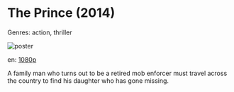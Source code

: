 # The Prince (2014)

Genres: action, thriller

![poster](http://image.tmdb.org/t/p/w500/y7jSioitJoolDvn29D0yLJLCk30.jpg)

en:
  [1080p](magnet:?xt=urn:btih:EAEB9FF4495A2889854270CF8C09D7C48A642C46&tr=udp://glotorrents.pw:6969/announce&tr=udp://tracker.opentrackr.org:1337/announce&tr=udp://torrent.gresille.org:80/announce&tr=udp://tracker.openbittorrent.com:80&tr=udp://tracker.coppersurfer.tk:6969&tr=udp://tracker.leechers-paradise.org:6969&tr=udp://p4p.arenabg.ch:1337&tr=udp://tracker.internetwarriors.net:1337)
  


A family man who turns out to be a retired mob enforcer must travel across the country to find his daughter who has gone missing.